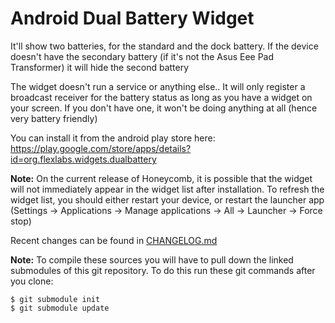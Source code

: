 Android Dual Battery Widget
===========================
It'll show two batteries, for the standard and the dock battery. If the device doesn't have the secondary battery 
(if it's not the Asus Eee Pad Transformer) it will hide the second battery 

The widget doesn't run a service or anything else.. It will only register a broadcast receiver for the battery status 
as long as you have a widget on your screen. If you don't have one, it won't be doing anything at all (hence very battery friendly)

You can install it from the android play store here: https://play.google.com/store/apps/details?id=org.flexlabs.widgets.dualbattery

**Note:** On the current release of Honeycomb, it is possible that the widget will not immediately 
appear in the widget list after installation. To refresh the widget list, you should either restart your device, 
or restart the launcher app (Settings -> Applications -> Manage applications -> All -> Launcher -> Force stop)

Recent changes can be found in [CHANGELOG.md](https://github.com/artiomchi/Dual-Battery-Widget/blob/master/CHANGELOG.md "Dual Battery Widget changelog")

**Note:** To compile these sources you will have to pull down the linked submodules of this git repository.
To do this run these git commands after you clone:

    $ git submodule init
    $ git submodule update
